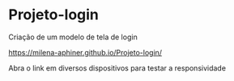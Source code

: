 # Projeto-login
 Criação de um modelo de tela de login

 https://milena-aphiner.github.io/Projeto-login/

 Abra o link em diversos dispositivos para testar a responsividade
